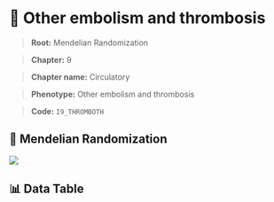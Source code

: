 # 🧪 Other embolism and thrombosis

> **Root:** Mendelian Randomization

> **Chapter:** 9  

> **Chapter name:** Circulatory

> **Phenotype:** Other embolism and thrombosis  

> **Code:** `I9_THROMBOTH`

## 🧬 Mendelian Randomization  

<img src="/MR/Figures/Forward/I9_THROMBOTH.png"/>

## 📊 Data Table

<CsvTableMRF src="/MR_Data/Forward/I9_THROMBOTH.csv"/>
